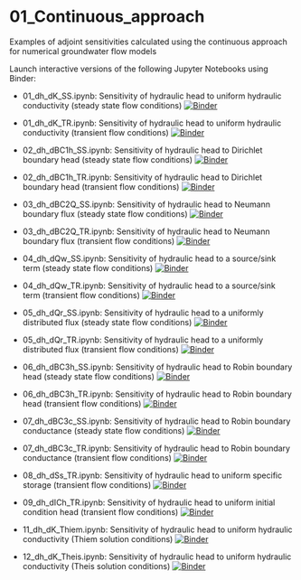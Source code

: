 # 01_Continuous_approach
Examples of adjoint sensitivities calculated using the continuous approach for numerical groundwater flow models

Launch interactive versions of the following Jupyter Notebooks using Binder:

- 01_dh_dK_SS.ipynb: Sensitivity of hydraulic head to uniform hydraulic conductivity (steady state flow conditions)
[![Binder](https://mybinder.org/badge_logo.svg)](https://mybinder.org/v2/gh/christurnadge/03_First_order_adjoint_sensitivity/master/?filepath=01_Numerical_examples%2F01_Continuous_approach%2F01_dh_dK_SS.ipynb)

- 01_dh_dK_TR.ipynb: Sensitivity of hydraulic head to uniform hydraulic conductivity (transient flow conditions)
[![Binder](https://mybinder.org/badge_logo.svg)](https://mybinder.org/v2/gh/christurnadge/03_First_order_adjoint_sensitivity/master/?filepath=01_Numerical_examples%2F01_Continuous_approach%2F01_dh_dK_TR.ipynb)

- 02_dh_dBC1h_SS.ipynb: Sensitivity of hydraulic head to Dirichlet boundary head (steady state flow conditions)
[![Binder](https://mybinder.org/badge_logo.svg)](https://mybinder.org/v2/gh/christurnadge/03_First_order_adjoint_sensitivity/master/?filepath=01_Numerical_examples%2F01_Continuous_approach%2F02_dh_dBC1h_SS.ipynb)

- 02_dh_dBC1h_TR.ipynb: Sensitivity of hydraulic head to Dirichlet boundary head (transient flow conditions)
[![Binder](https://mybinder.org/badge_logo.svg)](https://mybinder.org/v2/gh/christurnadge/03_First_order_adjoint_sensitivity/master/?filepath=01_Numerical_examples%2F01_Continuous_approach%2F02_dh_dBC1h_TR.ipynb)

- 03_dh_dBC2Q_SS.ipynb: Sensitivity of hydraulic head to Neumann boundary flux (steady state flow conditions)
[![Binder](https://mybinder.org/badge_logo.svg)](https://mybinder.org/v2/gh/christurnadge/03_First_order_adjoint_sensitivity/master/?filepath=01_Numerical_examples%2F01_Continuous_approach%2F03_dh_dBC2Q_SS.ipynb)

- 03_dh_dBC2Q_TR.ipynb: Sensitivity of hydraulic head to Neumann boundary flux (transient flow conditions)
[![Binder](https://mybinder.org/badge_logo.svg)](https://mybinder.org/v2/gh/christurnadge/03_First_order_adjoint_sensitivity/master/?filepath=01_Numerical_examples%2F01_Continuous_approach%2F03_dh_dBC2Q_TR.ipynb)

- 04_dh_dQw_SS.ipynb: Sensitivity of hydraulic head to a source/sink term (steady state flow conditions)<cr>
[![Binder](https://mybinder.org/badge_logo.svg)](https://mybinder.org/v2/gh/christurnadge/03_First_order_adjoint_sensitivity/master/?filepath=01_Numerical_examples%2F01_Continuous_approach%2F04_dh_dQw_SS.ipynb)

- 04_dh_dQw_TR.ipynb: Sensitivity of hydraulic head to a source/sink term (transient flow conditions)
[![Binder](https://mybinder.org/badge_logo.svg)](https://mybinder.org/v2/gh/christurnadge/03_First_order_adjoint_sensitivity/master/?filepath=01_Numerical_examples%2F01_Continuous_approach%2F04_dh_dQw_TR.ipynb)

- 05_dh_dQr_SS.ipynb: Sensitivity of hydraulic head to a uniformly distributed flux (steady state flow conditions)
[![Binder](https://mybinder.org/badge_logo.svg)](https://mybinder.org/v2/gh/christurnadge/03_First_order_adjoint_sensitivity/master/?filepath=01_Numerical_examples%2F01_Continuous_approach%2F05_dh_dQr_SS.ipynb)

- 05_dh_dQr_TR.ipynb: Sensitivity of hydraulic head to a uniformly distributed flux (transient flow conditions)
[![Binder](https://mybinder.org/badge_logo.svg)](https://mybinder.org/v2/gh/christurnadge/03_First_order_adjoint_sensitivity/master/?filepath=01_Numerical_examples%2F01_Continuous_approach%2F05_dh_dQr_TR.ipynb)

- 06_dh_dBC3h_SS.ipynb: Sensitivity of hydraulic head to Robin boundary head (steady state flow conditions)
[![Binder](https://mybinder.org/badge_logo.svg)](https://mybinder.org/v2/gh/christurnadge/03_First_order_adjoint_sensitivity/master/?filepath=01_Numerical_examples%2F01_Continuous_approach%2F06_dh_dBC3h_SS.ipynb)

- 06_dh_dBC3h_TR.ipynb: Sensitivity of hydraulic head to Robin boundary head (transient flow conditions)
[![Binder](https://mybinder.org/badge_logo.svg)](https://mybinder.org/v2/gh/christurnadge/03_First_order_adjoint_sensitivity/master/?filepath=01_Numerical_examples%2F01_Continuous_approach%2F06_dh_dBC3h_TR.ipynb)

- 07_dh_dBC3c_SS.ipynb: Sensitivity of hydraulic head to Robin boundary conductance (steady state flow conditions)
[![Binder](https://mybinder.org/badge_logo.svg)](https://mybinder.org/v2/gh/christurnadge/03_First_order_adjoint_sensitivity/master/?filepath=01_Numerical_examples%2F01_Continuous_approach%2F07_dh_dBC3c_SS.ipynb)

- 07_dh_dBC3c_TR.ipynb: Sensitivity of hydraulic head to Robin boundary conductance (transient flow conditions)
[![Binder](https://mybinder.org/badge_logo.svg)](https://mybinder.org/v2/gh/christurnadge/03_First_order_adjoint_sensitivity/master/?filepath=01_Numerical_examples%2F01_Continuous_approach%2F07_dh_dBC3c_TR.ipynb)

- 08_dh_dSs_TR.ipynb: Sensitivity of hydraulic head to uniform specific storage (transient flow conditions)
[![Binder](https://mybinder.org/badge_logo.svg)](https://mybinder.org/v2/gh/christurnadge/03_First_order_adjoint_sensitivity/master/?filepath=01_Numerical_examples%2F01_Continuous_approach%2F08_dh_dSs_TR.ipynb)

- 09_dh_dICh_TR.ipynb: Sensitivity of hydraulic head to uniform  initial condition head (transient flow conditions)
[![Binder](https://mybinder.org/badge_logo.svg)](https://mybinder.org/v2/gh/christurnadge/03_First_order_adjoint_sensitivity/master/?filepath=01_Numerical_examples%2F01_Continuous_approach%2F09_dh_dICh_TR.ipynb)

- 11_dh_dK_Thiem.ipynb: Sensitivity of hydraulic head to uniform hydraulic conductivity (Thiem solution conditions)
[![Binder](https://mybinder.org/badge_logo.svg)](https://mybinder.org/v2/gh/christurnadge/03_First_order_adjoint_sensitivity/master/?filepath=01_Numerical_examples%2F01_Continuous_approach%2F11_dh_dK_Thiem.ipynb)

- 12_dh_dK_Theis.ipynb: Sensitivity of hydraulic head to uniform hydraulic conductivity (Theis solution conditions)
[![Binder](https://mybinder.org/badge_logo.svg)](https://mybinder.org/v2/gh/christurnadge/03_First_order_adjoint_sensitivity/master/?filepath=01_Numerical_examples%2F01_Continuous_approach%2F12_dh_dK_Theis.ipynb)


